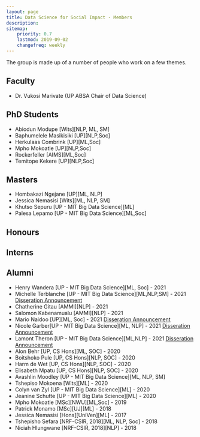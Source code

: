 ```yaml
---
layout: page
title: Data Science for Social Impact - Members
description: 
sitemap:
    priority: 0.7
    lastmod: 2019-09-02
    changefreq: weekly
---
```


The group is made up of a number of people who work on a few themes. 

## Faculty

* Dr. Vukosi Marivate (UP ABSA Chair of Data Science)

## PhD Students

* Abiodun Modupe [Wits][NLP, ML, SM]
* Baphumelele Masikisiki [UP][NLP,Soc]
* Herkulaas Combrink [UP][ML,Soc]
* Mpho Mokoatle [UP][NLP,Soc]
* Rockerfeller [AIMS][ML,Soc]
* Temitope Kekere [UP][NLP,Soc]

## Masters

* Hombakazi Ngejane [UP][ML, NLP]
* Jessica Nemasisi [Wits][ML, NLP, SM]
* Khutso Sepuru [UP - MIT Big Data Science][ML]
* Palesa Lepamo [UP - MIT Big Data Science][ML,Soc]

## Honours


## Interns

## Alumni
* Henry Wandera [UP - MIT Big Data Science][ML, Soc] - 2021
* Michelle Terblanche [UP - MIT Big Data Science][ML,NLP,SM] - 2021 [Disseration Announcement]()
* Chatherine Gitau [AMMI][NLP] - 2021
* Salomon Kabenamualu [AMMI][NLP] - 2021
* Mario Naidoo [UP][ML, Soc] - 2021 [Disseration Announcement]()
* Nicole Garber[UP - MIT Big Data Science][ML, NLP] - 2021 [Disseration Announcement]()
* Lamont Theron [UP - MIT Big Data Science][ML,NLP] - 2021 [Disseration Announcement]()
* Alon Behr [UP, CS Hons][ML, SOC] - 2020
* Boitshoko Pule [UP, CS Hons][NLP, SOC] - 2020
* Harm de Wet [UP, CS Hons][NLP, SOC] - 2020
* Elisabeth Mpatu [UP, CS Hons][NLP, SOC] - 2020
* Avashlin Moodley [UP - MIT Big Data Science][ML, NLP, SM]
* Tshepiso Mokoena [Wits][ML] - 2020
* Colyn van Zyl [UP - MIT Big Data Science][ML] - 2020
* Jeanine Schutte [UP - MIT Big Data Science][ML] - 2020
* Mpho Mokoatle [MSc][NWU][ML,Soc] - 2019
* Patrick Monamo [MSc][UJ][ML] - 2018
* Jessica Nemasisi [Hons][UniVen][ML] - 2017
* Tshepisho Sefara [NRF-CSIR, 2018][ML, NLP, Soc] - 2018
* Niciah Hlungwane [NRF-CSIR, 2018][NLP] - 2018
